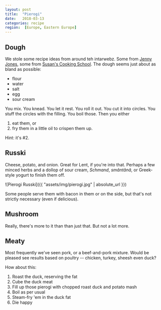 ```yaml
---
layout: post
title:  "Pierogi"
date:   2018-03-13
categories: recipe
region:  [Europe, Eastern Europe]
---
```


## Dough ##

We stole some recipe ideas from around teh intarwebz.  Some from [Jenny Jones](https://www.youtube.com/watch?v=EYwHBG5A4uY), some from [Susan's Cooking School](https://www.youtube.com/watch?v=tKWl-njXhP0).  The dough seems just about as bland as possible:  

* flour
* water
* salt
* egg  
* sour cream

You mix.  You knead.  You let it rest.  You roll it out.  You cut it into circles.  You stuff the circles with the filling.  You boil those.  Then you either 
1. eat them, or 
1. fry them in a little oil to crispen them up.  

Hint:  it's #2.

## Russki ##
Cheese, potato, and onion.  Great for Lent, if you're into that.  Perhaps a few minced herbs and a dollop of sour cream, *Schmand*, *smântână*, or Greek-style yogurt to finish them off.

![Pierogi Russki]({{ "assets/img/pierogi.jpg" | absolute_url }})

Some people serve them with bacon in them or on the side, but that's not strictly necessary (even if delicious).

## Mushroom ##
Really, there's more to it than than just that.  But not a lot more.

## Meaty ## 
Most frequently we've seen pork, or a beef-and-pork mixture.  Would be pleased see results based on poultry -- chicken, turkey, sheesh even duck?  

How about this:
1. Roast the duck, reserving the fat
2. Cube the duck meat
3. Fill up those pierogi with chopped roast duck and potato mash
3. Boil as per usual
3. Steam-fry 'em  in the duck fat
3. Die happy
